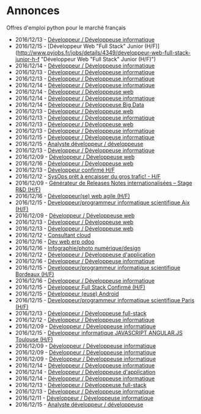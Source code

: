 # Annonces

Offres d'emploi python pour le marché français

* 2016/12/13 - [Développeur / Développeuse informatique](http://www.pyjobs.fr/jobs/details/4315/developpeur-developpeuse-informatique "Développeur / Développeuse informatique")
* 2016/12/15 - [Développeur Web "Full Stack" Junior (H/F)](http://www.pyjobs.fr/jobs/details/4349/developpeur-web-full-stack-junior-h-f "Développeur Web "Full Stack" Junior (H/F)")
* 2016/12/14 - [Développeur / Développeuse informatique](http://www.pyjobs.fr/jobs/details/4332/developpeur-developpeuse-informatique "Développeur / Développeuse informatique")
* 2016/12/13 - [Développeur / Développeuse informatique](http://www.pyjobs.fr/jobs/details/4325/developpeur-developpeuse-informatique "Développeur / Développeuse informatique")
* 2016/12/13 - [Développeur / Développeuse informatique](http://www.pyjobs.fr/jobs/details/4324/developpeur-developpeuse-informatique "Développeur / Développeuse informatique")
* 2016/12/14 - [Développeur / Développeuse informatique](http://www.pyjobs.fr/jobs/details/4333/developpeur-developpeuse-informatique "Développeur / Développeuse informatique")
* 2016/12/14 - [Développeur / Développeuse web](http://www.pyjobs.fr/jobs/details/4331/developpeur-developpeuse-web "Développeur / Développeuse web")
* 2016/12/14 - [Développeur / Développeuse informatique](http://www.pyjobs.fr/jobs/details/4329/developpeur-developpeuse-informatique "Développeur / Développeuse informatique")
* 2016/12/14 - [Développeur / Développeuse Big Data](http://www.pyjobs.fr/jobs/details/4330/developpeur-developpeuse-big-data "Développeur / Développeuse Big Data")
* 2016/12/13 - [Développeur / Développeuse web](http://www.pyjobs.fr/jobs/details/4320/developpeur-developpeuse-web "Développeur / Développeuse web")
* 2016/12/13 - [Développeur / Développeuse informatique](http://www.pyjobs.fr/jobs/details/4319/developpeur-developpeuse-informatique "Développeur / Développeuse informatique")
* 2016/12/13 - [Développeur / Développeuse web](http://www.pyjobs.fr/jobs/details/4321/developpeur-developpeuse-web "Développeur / Développeuse web")
* 2016/12/13 - [Développeur / Développeuse informatique](http://www.pyjobs.fr/jobs/details/4323/developpeur-developpeuse-informatique "Développeur / Développeuse informatique")
* 2016/12/15 - [Développeur / Développeuse informatique](http://www.pyjobs.fr/jobs/details/4348/developpeur-developpeuse-informatique "Développeur / Développeuse informatique")
* 2016/12/15 - [Analyste développeur / développeuse](http://www.pyjobs.fr/jobs/details/4347/analyste-developpeur-developpeuse "Analyste développeur / développeuse")
* 2016/12/13 - [Développeur / Développeuse informatique](http://www.pyjobs.fr/jobs/details/4322/developpeur-developpeuse-informatique "Développeur / Développeuse informatique")
* 2016/12/09 - [Développeur / Développeuse web](http://www.pyjobs.fr/jobs/details/4307/developpeur-developpeuse-web "Développeur / Développeuse web")
* 2016/12/16 - [Développeur / Développeuse web](http://www.pyjobs.fr/jobs/details/4355/developpeur-developpeuse-web "Développeur / Développeuse web")
* 2016/12/13 - [Développeur confirmé H/F](http://www.pyjobs.fr/jobs/details/4318/developpeur-confirme-h-f "Développeur confirmé H/F")
* 2016/12/12 - [SysOps prêt à encaisser du gros trafic! - H/F](http://www.pyjobs.fr/jobs/details/4313/sysops-pret-a-encaisser-du-gros-trafic-h-f "SysOps prêt à encaisser du gros trafic! - H/F")
* 2016/12/09 - [Générateur de Releases Notes internationalisées – Stage R&D (H/F)](http://www.pyjobs.fr/jobs/details/4308/generateur-de-releases-notes-internationalisees-stage-r-d-h-f "Générateur de Releases Notes internationalisées – Stage R&D (H/F)")
* 2016/12/16 - [Développeur(se) web agile (H/F)](http://www.pyjobs.fr/jobs/details/4354/developpeur-se-web-agile-h-f "Développeur(se) web agile (H/F)")
* 2016/12/15 - [Developpeur/programmeur informatique scientifique Aix (H/F)](http://www.pyjobs.fr/jobs/details/4346/developpeur-programmeur-informatique-scientifique-aix-h-f "Developpeur/programmeur informatique scientifique Aix (H/F)")
* 2016/12/09 - [Développeur / Développeuse web](http://www.pyjobs.fr/jobs/details/4306/developpeur-developpeuse-web "Développeur / Développeuse web")
* 2016/12/13 - [Développeur / Développeuse web](http://www.pyjobs.fr/jobs/details/4327/developpeur-developpeuse-web "Développeur / Développeuse web")
* 2016/12/13 - [Développeur / Développeuse web](http://www.pyjobs.fr/jobs/details/4328/developpeur-developpeuse-web "Développeur / Développeuse web")
* 2016/12/12 - [Consultant cloud](http://www.pyjobs.fr/jobs/details/4311/consultant-cloud "Consultant cloud")
* 2016/12/16 - [Dev web erp odoo](http://www.pyjobs.fr/jobs/details/4353/dev-web-erp-odoo "Dev web erp odoo")
* 2016/12/16 - [Infographie/photo numérique/design](http://www.pyjobs.fr/jobs/details/4352/infographie-photo-numerique-design "Infographie/photo numérique/design")
* 2016/12/12 - [Développeur / Développeuse d'application](http://www.pyjobs.fr/jobs/details/4312/developpeur-developpeuse-dapplication "Développeur / Développeuse d'application")
* 2016/12/16 - [Développeur / Développeuse informatique](http://www.pyjobs.fr/jobs/details/4351/developpeur-developpeuse-informatique "Développeur / Développeuse informatique")
* 2016/12/15 - [Developpeur/programmeur informatique scientifique Bordeaux (H/F)](http://www.pyjobs.fr/jobs/details/4345/developpeur-programmeur-informatique-scientifique-bordeaux-h-f "Developpeur/programmeur informatique scientifique Bordeaux (H/F)")
* 2016/12/16 - [Développeur / Développeuse informatique](http://www.pyjobs.fr/jobs/details/4350/developpeur-developpeuse-informatique "Développeur / Développeuse informatique")
* 2016/12/15 - [Développeur Full Stack Confirmé (H/F)](http://www.pyjobs.fr/jobs/details/4342/developpeur-full-stack-confirme-h-f "Développeur Full Stack Confirmé (H/F)")
* 2016/12/15 - [Développeur (euse) Android](http://www.pyjobs.fr/jobs/details/4343/developpeur-euse-android "Développeur (euse) Android")
* 2016/12/15 - [Developpeur/programmeur informatique scientifique Paris (H/F)](http://www.pyjobs.fr/jobs/details/4344/developpeur-programmeur-informatique-scientifique-paris-h-f "Developpeur/programmeur informatique scientifique Paris (H/F)")
* 2016/12/13 - [Développeur / Développeuse full-stack](http://www.pyjobs.fr/jobs/details/4326/developpeur-developpeuse-full-stack "Développeur / Développeuse full-stack")
* 2016/12/12 - [Développeur / Développeuse informatique](http://www.pyjobs.fr/jobs/details/4310/developpeur-developpeuse-informatique "Développeur / Développeuse informatique")
* 2016/12/09 - [Développeur / Développeuse informatique](http://www.pyjobs.fr/jobs/details/4299/developpeur-developpeuse-informatique "Développeur / Développeuse informatique")
* 2016/12/15 - [Développeur informatique JAVASCRIPT ANGULAR.JS Toulouse (H/F)](http://www.pyjobs.fr/jobs/details/4341/developpeur-informatique-javascript-angular-js-toulouse-h-f "Développeur informatique JAVASCRIPT ANGULAR.JS Toulouse (H/F)")
* 2016/12/09 - [Développeur / Développeuse informatique](http://www.pyjobs.fr/jobs/details/4300/developpeur-developpeuse-informatique "Développeur / Développeuse informatique")
* 2016/12/09 - [Développeur / Développeuse informatique](http://www.pyjobs.fr/jobs/details/4301/developpeur-developpeuse-informatique "Développeur / Développeuse informatique")
* 2016/12/09 - [Développeur / Développeuse informatique](http://www.pyjobs.fr/jobs/details/4302/developpeur-developpeuse-informatique "Développeur / Développeuse informatique")
* 2016/12/14 - [Développeur / Développeuse informatique](http://www.pyjobs.fr/jobs/details/4336/developpeur-developpeuse-informatique "Développeur / Développeuse informatique")
* 2016/12/14 - [Développeur / Développeuse d'application](http://www.pyjobs.fr/jobs/details/4334/developpeur-developpeuse-dapplication "Développeur / Développeuse d'application")
* 2016/12/14 - [Développeur / Développeuse informatique](http://www.pyjobs.fr/jobs/details/4335/developpeur-developpeuse-informatique "Développeur / Développeuse informatique")
* 2016/12/13 - [Développeur / Développeuse full-stack](http://www.pyjobs.fr/jobs/details/4317/developpeur-developpeuse-full-stack "Développeur / Développeuse full-stack")
* 2016/12/13 - [Développeur / Développeuse informatique](http://www.pyjobs.fr/jobs/details/4314/developpeur-developpeuse-informatique "Développeur / Développeuse informatique")
* 2016/12/11 - [Développeur / Développeuse informatique](http://www.pyjobs.fr/jobs/details/4309/developpeur-developpeuse-informatique "Développeur / Développeuse informatique")
* 2016/12/15 - [Analyste développeur / développeuse](http://www.pyjobs.fr/jobs/details/4339/analyste-developpeur-developpeuse "Analyste développeur / développeuse")

